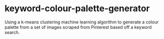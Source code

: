 # keyword-colour-palette-generator
Using a k-means clustering machine learning algorithm to generate a colour palette from a set of images scraped from Pinterest based off a keyword search.
